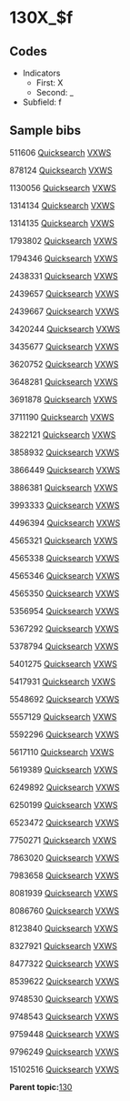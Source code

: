 # 130X\_$f

## Codes

-   Indicators
    -   First: X
    -   Second: \_
-   Subfield: f

## Sample bibs

511606 [Quicksearch](https://search.library.yale.edu/catalog/511606) [VXWS](http://prodorbis.library.yale.edu:7014/vxws/GetHoldingsService?bibId=511606)

878124 [Quicksearch](https://search.library.yale.edu/catalog/878124) [VXWS](http://prodorbis.library.yale.edu:7014/vxws/GetHoldingsService?bibId=878124)

1130056 [Quicksearch](https://search.library.yale.edu/catalog/1130056) [VXWS](http://prodorbis.library.yale.edu:7014/vxws/GetHoldingsService?bibId=1130056)

1314134 [Quicksearch](https://search.library.yale.edu/catalog/1314134) [VXWS](http://prodorbis.library.yale.edu:7014/vxws/GetHoldingsService?bibId=1314134)

1314135 [Quicksearch](https://search.library.yale.edu/catalog/1314135) [VXWS](http://prodorbis.library.yale.edu:7014/vxws/GetHoldingsService?bibId=1314135)

1793802 [Quicksearch](https://search.library.yale.edu/catalog/1793802) [VXWS](http://prodorbis.library.yale.edu:7014/vxws/GetHoldingsService?bibId=1793802)

1794346 [Quicksearch](https://search.library.yale.edu/catalog/1794346) [VXWS](http://prodorbis.library.yale.edu:7014/vxws/GetHoldingsService?bibId=1794346)

2438331 [Quicksearch](https://search.library.yale.edu/catalog/2438331) [VXWS](http://prodorbis.library.yale.edu:7014/vxws/GetHoldingsService?bibId=2438331)

2439657 [Quicksearch](https://search.library.yale.edu/catalog/2439657) [VXWS](http://prodorbis.library.yale.edu:7014/vxws/GetHoldingsService?bibId=2439657)

2439667 [Quicksearch](https://search.library.yale.edu/catalog/2439667) [VXWS](http://prodorbis.library.yale.edu:7014/vxws/GetHoldingsService?bibId=2439667)

3420244 [Quicksearch](https://search.library.yale.edu/catalog/3420244) [VXWS](http://prodorbis.library.yale.edu:7014/vxws/GetHoldingsService?bibId=3420244)

3435677 [Quicksearch](https://search.library.yale.edu/catalog/3435677) [VXWS](http://prodorbis.library.yale.edu:7014/vxws/GetHoldingsService?bibId=3435677)

3620752 [Quicksearch](https://search.library.yale.edu/catalog/3620752) [VXWS](http://prodorbis.library.yale.edu:7014/vxws/GetHoldingsService?bibId=3620752)

3648281 [Quicksearch](https://search.library.yale.edu/catalog/3648281) [VXWS](http://prodorbis.library.yale.edu:7014/vxws/GetHoldingsService?bibId=3648281)

3691878 [Quicksearch](https://search.library.yale.edu/catalog/3691878) [VXWS](http://prodorbis.library.yale.edu:7014/vxws/GetHoldingsService?bibId=3691878)

3711190 [Quicksearch](https://search.library.yale.edu/catalog/3711190) [VXWS](http://prodorbis.library.yale.edu:7014/vxws/GetHoldingsService?bibId=3711190)

3822121 [Quicksearch](https://search.library.yale.edu/catalog/3822121) [VXWS](http://prodorbis.library.yale.edu:7014/vxws/GetHoldingsService?bibId=3822121)

3858932 [Quicksearch](https://search.library.yale.edu/catalog/3858932) [VXWS](http://prodorbis.library.yale.edu:7014/vxws/GetHoldingsService?bibId=3858932)

3866449 [Quicksearch](https://search.library.yale.edu/catalog/3866449) [VXWS](http://prodorbis.library.yale.edu:7014/vxws/GetHoldingsService?bibId=3866449)

3886381 [Quicksearch](https://search.library.yale.edu/catalog/3886381) [VXWS](http://prodorbis.library.yale.edu:7014/vxws/GetHoldingsService?bibId=3886381)

3993333 [Quicksearch](https://search.library.yale.edu/catalog/3993333) [VXWS](http://prodorbis.library.yale.edu:7014/vxws/GetHoldingsService?bibId=3993333)

4496394 [Quicksearch](https://search.library.yale.edu/catalog/4496394) [VXWS](http://prodorbis.library.yale.edu:7014/vxws/GetHoldingsService?bibId=4496394)

4565321 [Quicksearch](https://search.library.yale.edu/catalog/4565321) [VXWS](http://prodorbis.library.yale.edu:7014/vxws/GetHoldingsService?bibId=4565321)

4565338 [Quicksearch](https://search.library.yale.edu/catalog/4565338) [VXWS](http://prodorbis.library.yale.edu:7014/vxws/GetHoldingsService?bibId=4565338)

4565346 [Quicksearch](https://search.library.yale.edu/catalog/4565346) [VXWS](http://prodorbis.library.yale.edu:7014/vxws/GetHoldingsService?bibId=4565346)

4565350 [Quicksearch](https://search.library.yale.edu/catalog/4565350) [VXWS](http://prodorbis.library.yale.edu:7014/vxws/GetHoldingsService?bibId=4565350)

5356954 [Quicksearch](https://search.library.yale.edu/catalog/5356954) [VXWS](http://prodorbis.library.yale.edu:7014/vxws/GetHoldingsService?bibId=5356954)

5367292 [Quicksearch](https://search.library.yale.edu/catalog/5367292) [VXWS](http://prodorbis.library.yale.edu:7014/vxws/GetHoldingsService?bibId=5367292)

5378794 [Quicksearch](https://search.library.yale.edu/catalog/5378794) [VXWS](http://prodorbis.library.yale.edu:7014/vxws/GetHoldingsService?bibId=5378794)

5401275 [Quicksearch](https://search.library.yale.edu/catalog/5401275) [VXWS](http://prodorbis.library.yale.edu:7014/vxws/GetHoldingsService?bibId=5401275)

5417931 [Quicksearch](https://search.library.yale.edu/catalog/5417931) [VXWS](http://prodorbis.library.yale.edu:7014/vxws/GetHoldingsService?bibId=5417931)

5548692 [Quicksearch](https://search.library.yale.edu/catalog/5548692) [VXWS](http://prodorbis.library.yale.edu:7014/vxws/GetHoldingsService?bibId=5548692)

5557129 [Quicksearch](https://search.library.yale.edu/catalog/5557129) [VXWS](http://prodorbis.library.yale.edu:7014/vxws/GetHoldingsService?bibId=5557129)

5592296 [Quicksearch](https://search.library.yale.edu/catalog/5592296) [VXWS](http://prodorbis.library.yale.edu:7014/vxws/GetHoldingsService?bibId=5592296)

5617110 [Quicksearch](https://search.library.yale.edu/catalog/5617110) [VXWS](http://prodorbis.library.yale.edu:7014/vxws/GetHoldingsService?bibId=5617110)

5619389 [Quicksearch](https://search.library.yale.edu/catalog/5619389) [VXWS](http://prodorbis.library.yale.edu:7014/vxws/GetHoldingsService?bibId=5619389)

6249892 [Quicksearch](https://search.library.yale.edu/catalog/6249892) [VXWS](http://prodorbis.library.yale.edu:7014/vxws/GetHoldingsService?bibId=6249892)

6250199 [Quicksearch](https://search.library.yale.edu/catalog/6250199) [VXWS](http://prodorbis.library.yale.edu:7014/vxws/GetHoldingsService?bibId=6250199)

6523472 [Quicksearch](https://search.library.yale.edu/catalog/6523472) [VXWS](http://prodorbis.library.yale.edu:7014/vxws/GetHoldingsService?bibId=6523472)

7750271 [Quicksearch](https://search.library.yale.edu/catalog/7750271) [VXWS](http://prodorbis.library.yale.edu:7014/vxws/GetHoldingsService?bibId=7750271)

7863020 [Quicksearch](https://search.library.yale.edu/catalog/7863020) [VXWS](http://prodorbis.library.yale.edu:7014/vxws/GetHoldingsService?bibId=7863020)

7983658 [Quicksearch](https://search.library.yale.edu/catalog/7983658) [VXWS](http://prodorbis.library.yale.edu:7014/vxws/GetHoldingsService?bibId=7983658)

8081939 [Quicksearch](https://search.library.yale.edu/catalog/8081939) [VXWS](http://prodorbis.library.yale.edu:7014/vxws/GetHoldingsService?bibId=8081939)

8086760 [Quicksearch](https://search.library.yale.edu/catalog/8086760) [VXWS](http://prodorbis.library.yale.edu:7014/vxws/GetHoldingsService?bibId=8086760)

8123840 [Quicksearch](https://search.library.yale.edu/catalog/8123840) [VXWS](http://prodorbis.library.yale.edu:7014/vxws/GetHoldingsService?bibId=8123840)

8327921 [Quicksearch](https://search.library.yale.edu/catalog/8327921) [VXWS](http://prodorbis.library.yale.edu:7014/vxws/GetHoldingsService?bibId=8327921)

8477322 [Quicksearch](https://search.library.yale.edu/catalog/8477322) [VXWS](http://prodorbis.library.yale.edu:7014/vxws/GetHoldingsService?bibId=8477322)

8539622 [Quicksearch](https://search.library.yale.edu/catalog/8539622) [VXWS](http://prodorbis.library.yale.edu:7014/vxws/GetHoldingsService?bibId=8539622)

9748530 [Quicksearch](https://search.library.yale.edu/catalog/9748530) [VXWS](http://prodorbis.library.yale.edu:7014/vxws/GetHoldingsService?bibId=9748530)

9748543 [Quicksearch](https://search.library.yale.edu/catalog/9748543) [VXWS](http://prodorbis.library.yale.edu:7014/vxws/GetHoldingsService?bibId=9748543)

9759448 [Quicksearch](https://search.library.yale.edu/catalog/9759448) [VXWS](http://prodorbis.library.yale.edu:7014/vxws/GetHoldingsService?bibId=9759448)

9796249 [Quicksearch](https://search.library.yale.edu/catalog/9796249) [VXWS](http://prodorbis.library.yale.edu:7014/vxws/GetHoldingsService?bibId=9796249)

15102516 [Quicksearch](https://search.library.yale.edu/catalog/15102516) [VXWS](http://prodorbis.library.yale.edu:7014/vxws/GetHoldingsService?bibId=15102516)

**Parent topic:**[130](../../tags/130/130.md)

